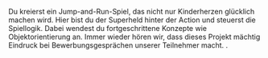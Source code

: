 Du kreierst ein Jump-and-Run-Spiel, das nicht nur Kinderherzen glücklich machen wird. Hier bist du der Superheld hinter der Action und steuerst die Spiellogik. Dabei wendest du fortgeschrittene Konzepte wie Objektorientierung an. Immer wieder hören wir, dass dieses Projekt mächtig Eindruck bei Bewerbungsgesprächen unserer Teilnehmer macht.
.